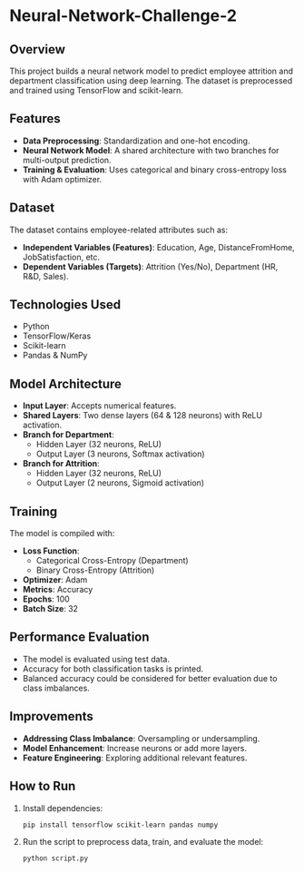 # Neural-Network-Challenge-2

## Overview
This project builds a neural network model to predict employee attrition and department classification using deep learning. The dataset is preprocessed and trained using TensorFlow and scikit-learn.

## Features
- **Data Preprocessing**: Standardization and one-hot encoding.
- **Neural Network Model**: A shared architecture with two branches for multi-output prediction.
- **Training & Evaluation**: Uses categorical and binary cross-entropy loss with Adam optimizer.

## Dataset
The dataset contains employee-related attributes such as:
- **Independent Variables (Features)**: Education, Age, DistanceFromHome, JobSatisfaction, etc.
- **Dependent Variables (Targets)**: Attrition (Yes/No), Department (HR, R&D, Sales).

## Technologies Used
- Python
- TensorFlow/Keras
- Scikit-learn
- Pandas & NumPy

## Model Architecture
- **Input Layer**: Accepts numerical features.
- **Shared Layers**: Two dense layers (64 & 128 neurons) with ReLU activation.
- **Branch for Department**:
  - Hidden Layer (32 neurons, ReLU)
  - Output Layer (3 neurons, Softmax activation)
- **Branch for Attrition**:
  - Hidden Layer (32 neurons, ReLU)
  - Output Layer (2 neurons, Sigmoid activation)

## Training
The model is compiled with:
- **Loss Function**:
  - Categorical Cross-Entropy (Department)
  - Binary Cross-Entropy (Attrition)
- **Optimizer**: Adam
- **Metrics**: Accuracy
- **Epochs**: 100
- **Batch Size**: 32

## Performance Evaluation
- The model is evaluated using test data.
- Accuracy for both classification tasks is printed.
- Balanced accuracy could be considered for better evaluation due to class imbalances.

## Improvements
- **Addressing Class Imbalance**: Oversampling or undersampling.
- **Model Enhancement**: Increase neurons or add more layers.
- **Feature Engineering**: Exploring additional relevant features.

## How to Run
1. Install dependencies:
   ```bash
   pip install tensorflow scikit-learn pandas numpy
   ```
2. Run the script to preprocess data, train, and evaluate the model:
   ```bash
   python script.py
   ```


